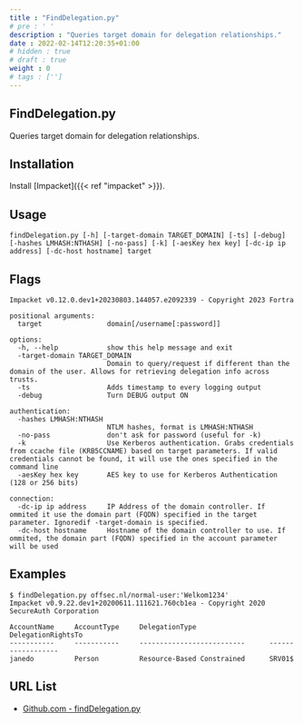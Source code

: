 ```yaml
---
title : "FindDelegation.py"
# pre : ' '
description : "Queries target domain for delegation relationships."
date : 2022-02-14T12:20:35+01:00
# hidden : true
# draft : true
weight : 0
# tags : ['']
---
```


## FindDelegation.py

Queries target domain for delegation relationships.

## Installation

Install [Impacket]({{< ref "impacket" >}}).

## Usage

```plain
findDelegation.py [-h] [-target-domain TARGET_DOMAIN] [-ts] [-debug] [-hashes LMHASH:NTHASH] [-no-pass] [-k] [-aesKey hex key] [-dc-ip ip address] [-dc-host hostname] target
```

## Flags

```plain
Impacket v0.12.0.dev1+20230803.144057.e2092339 - Copyright 2023 Fortra

positional arguments:
  target                domain[/username[:password]]

options:
  -h, --help            show this help message and exit
  -target-domain TARGET_DOMAIN
                        Domain to query/request if different than the domain of the user. Allows for retrieving delegation info across trusts.
  -ts                   Adds timestamp to every logging output
  -debug                Turn DEBUG output ON

authentication:
  -hashes LMHASH:NTHASH
                        NTLM hashes, format is LMHASH:NTHASH
  -no-pass              don't ask for password (useful for -k)
  -k                    Use Kerberos authentication. Grabs credentials from ccache file (KRB5CCNAME) based on target parameters. If valid credentials cannot be found, it will use the ones specified in the command line
  -aesKey hex key       AES key to use for Kerberos Authentication (128 or 256 bits)

connection:
  -dc-ip ip address     IP Address of the domain controller. If ommited it use the domain part (FQDN) specified in the target parameter. Ignoredif -target-domain is specified.
  -dc-host hostname     Hostname of the domain controller to use. If ommited, the domain part (FQDN) specified in the account parameter will be used
```

## Examples

```plain
$ findDelegation.py offsec.nl/normal-user:'Welkom1234'
Impacket v0.9.22.dev1+20200611.111621.760cb1ea - Copyright 2020 SecureAuth Corporation

AccountName     AccountType     DelegationType                  DelegationRightsTo
-----------     -----------     --------------------------      ------------------
janedo          Person          Resource-Based Constrained      SRV01$
```

## URL List

- [Github.com - findDelegation.py](https://github.com/fortra/impacket/blob/master/examples/findDelegation.py)
